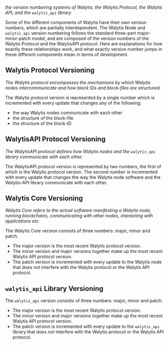 _the version numbering systems of Walytis, the Walytis Protocol, the Walytis API, and the `walytis_api` library_

Some of the different components of Walytis have their own version numbers, which are partially interdependent.
The Walytis Node and `walytis_api` version numbering follows the standard three-part major-minor-patch model, and are composed of the version numbers of the Walytis Protocol and the WalytisAPI protocol.
Here are explanations for how exactly these relationships work, and what exactly version number jumps in these different components mean in terms of development.

## Walytis Protocol Versioning
_The Walytis protocol encompasses the mechanisms by which Walytis nodes intercommunicate and how block IDs and block-files are structured._

The Walytis protocol version is represented by a single number which is incremented with every update that changes any of the following:
- the way Walytis nodes communicate with each other
- the structure of the block-file
- the structure of the block-ID

## WalytisAPI Protocol Versioning
_The WalytisAPI protocol defines how Walytis nodes and the `walytis_api` library communicate with each other._

The WalytisAPI protocol version is represented by two numbers, the first of which is the Walytis protocol version.
The second number is incremented with every update that changes the way the Walytis node software and the Walytis-API library communicate with each other.

## Walytis Core Versioning
_Walytis Core refers to the actual software manifesting a Walytis node, running blockchains, communicating with other nodes, interacting with applications etc._

The Walytis Core version consists of three numbers: major, minor and patch.
- The major version is the most recent Walytis protocol version.
- The minor version and major versions together make up the most recent Walytis API protocol version.
- The patch version is incremented with every update to the Walytis node that does not interfere with the Walytis protocol or the Walytis API protocol.

## `walytis_api` Library Versioning
The `walytis_api` version consists of three numbers: major, minor and patch.
- The major version is the most recent Walytis protocol version.
- The minor version and major versions together make up the most recent Walytis API protocol version.
- The patch version is incremented with every update to the `walytis_api` library that does not interfere with the Walytis protocol or the Walytis API protocol.
